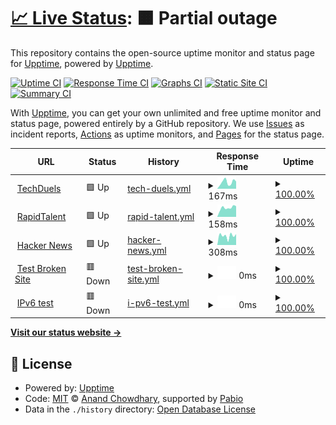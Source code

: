# [📈 Live Status](https://https://kmaqsudi.github.io/uptime): <!--live status--> **🟧 Partial outage**

This repository contains the open-source uptime monitor and status page for [Upptime](https://upptime.js.org), powered by [Upptime](https://github.com/upptime/upptime).

[![Uptime CI](https://github.com/kmaqsudi/uptime/workflows/Uptime%20CI/badge.svg)](https://github.com/kmaqsudi/uptime/actions?query=workflow%3A%22Uptime+CI%22)
[![Response Time CI](https://github.com/kmaqsudi/uptime/workflows/Response%20Time%20CI/badge.svg)](https://github.com/kmaqsudi/uptime/actions?query=workflow%3A%22Response+Time+CI%22)
[![Graphs CI](https://github.com/kmaqsudi/uptime/workflows/Graphs%20CI/badge.svg)](https://github.com/kmaqsudi/uptime/actions?query=workflow%3A%22Graphs+CI%22)
[![Static Site CI](https://github.com/kmaqsudi/uptime/workflows/Static%20Site%20CI/badge.svg)](https://github.com/kmaqsudi/uptime/actions?query=workflow%3A%22Static+Site+CI%22)
[![Summary CI](https://github.com/kmaqsudi/uptime/workflows/Summary%20CI/badge.svg)](https://github.com/kmaqsudi/uptime/actions?query=workflow%3A%22Summary+CI%22)

With [Upptime](https://upptime.js.org), you can get your own unlimited and free uptime monitor and status page, powered entirely by a GitHub repository. We use [Issues](https://github.com/upptime/upptime/issues) as incident reports, [Actions](https://github.com/kmaqsudi/uptime/actions) as uptime monitors, and [Pages](https://https://kmaqsudi.github.io/uptime) for the status page.

<!--start: status pages-->
<!-- This summary is generated by Upptime (https://github.com/upptime/upptime) -->
<!-- Do not edit this manually, your changes will be overwritten -->
<!-- prettier-ignore -->
| URL | Status | History | Response Time | Uptime |
| --- | ------ | ------- | ------------- | ------ |
| <img alt="" src="https://www.techduels.com" height="13"> [TechDuels](https://www.techduels.com) | 🟩 Up | [tech-duels.yml](https://github.com/kmaqsudi/uptime/commits/HEAD/history/tech-duels.yml) | <details><summary><img alt="Response time graph" src="./graphs/tech-duels/response-time-week.png" height="20"> 167ms</summary><br><a href="https://kmaqsudi.github.io/history/tech-duels"><img alt="Response time 163" src="https://img.shields.io/endpoint?url=https%3A%2F%2Fraw.githubusercontent.com%2Fkmaqsudi%2Fuptime%2FHEAD%2Fapi%2Ftech-duels%2Fresponse-time.json"></a><br><a href="https://kmaqsudi.github.io/history/tech-duels"><img alt="24-hour response time 169" src="https://img.shields.io/endpoint?url=https%3A%2F%2Fraw.githubusercontent.com%2Fkmaqsudi%2Fuptime%2FHEAD%2Fapi%2Ftech-duels%2Fresponse-time-day.json"></a><br><a href="https://kmaqsudi.github.io/history/tech-duels"><img alt="7-day response time 167" src="https://img.shields.io/endpoint?url=https%3A%2F%2Fraw.githubusercontent.com%2Fkmaqsudi%2Fuptime%2FHEAD%2Fapi%2Ftech-duels%2Fresponse-time-week.json"></a><br><a href="https://kmaqsudi.github.io/history/tech-duels"><img alt="30-day response time 167" src="https://img.shields.io/endpoint?url=https%3A%2F%2Fraw.githubusercontent.com%2Fkmaqsudi%2Fuptime%2FHEAD%2Fapi%2Ftech-duels%2Fresponse-time-month.json"></a><br><a href="https://kmaqsudi.github.io/history/tech-duels"><img alt="1-year response time 163" src="https://img.shields.io/endpoint?url=https%3A%2F%2Fraw.githubusercontent.com%2Fkmaqsudi%2Fuptime%2FHEAD%2Fapi%2Ftech-duels%2Fresponse-time-year.json"></a></details> | <details><summary><a href="https://kmaqsudi.github.io/history/tech-duels">100.00%</a></summary><a href="https://kmaqsudi.github.io/history/tech-duels"><img alt="All-time uptime 100.00%" src="https://img.shields.io/endpoint?url=https%3A%2F%2Fraw.githubusercontent.com%2Fkmaqsudi%2Fuptime%2FHEAD%2Fapi%2Ftech-duels%2Fuptime.json"></a><br><a href="https://kmaqsudi.github.io/history/tech-duels"><img alt="24-hour uptime 100.00%" src="https://img.shields.io/endpoint?url=https%3A%2F%2Fraw.githubusercontent.com%2Fkmaqsudi%2Fuptime%2FHEAD%2Fapi%2Ftech-duels%2Fuptime-day.json"></a><br><a href="https://kmaqsudi.github.io/history/tech-duels"><img alt="7-day uptime 100.00%" src="https://img.shields.io/endpoint?url=https%3A%2F%2Fraw.githubusercontent.com%2Fkmaqsudi%2Fuptime%2FHEAD%2Fapi%2Ftech-duels%2Fuptime-week.json"></a><br><a href="https://kmaqsudi.github.io/history/tech-duels"><img alt="30-day uptime 100.00%" src="https://img.shields.io/endpoint?url=https%3A%2F%2Fraw.githubusercontent.com%2Fkmaqsudi%2Fuptime%2FHEAD%2Fapi%2Ftech-duels%2Fuptime-month.json"></a><br><a href="https://kmaqsudi.github.io/history/tech-duels"><img alt="1-year uptime 100.00%" src="https://img.shields.io/endpoint?url=https%3A%2F%2Fraw.githubusercontent.com%2Fkmaqsudi%2Fuptime%2FHEAD%2Fapi%2Ftech-duels%2Fuptime-year.json"></a></details>
| <img alt="" src="https://static.wixstatic.com/media/c4a8d9_bab923bc7291435db0ad1474c5cd26b5~mv2.png/v1/crop/x_0,y_179,w_500,h_153/fill/w_318,h_98,al_c,q_85,usm_0.66_1.00_0.01,enc_auto/RAPID_TALEN_LOGO-removebg-preview.png" height="13"> [RapidTalent](https://www.rapidtalent.co) | 🟩 Up | [rapid-talent.yml](https://github.com/kmaqsudi/uptime/commits/HEAD/history/rapid-talent.yml) | <details><summary><img alt="Response time graph" src="./graphs/rapid-talent/response-time-week.png" height="20"> 158ms</summary><br><a href="https://kmaqsudi.github.io/history/rapid-talent"><img alt="Response time 197" src="https://img.shields.io/endpoint?url=https%3A%2F%2Fraw.githubusercontent.com%2Fkmaqsudi%2Fuptime%2FHEAD%2Fapi%2Frapid-talent%2Fresponse-time.json"></a><br><a href="https://kmaqsudi.github.io/history/rapid-talent"><img alt="24-hour response time 196" src="https://img.shields.io/endpoint?url=https%3A%2F%2Fraw.githubusercontent.com%2Fkmaqsudi%2Fuptime%2FHEAD%2Fapi%2Frapid-talent%2Fresponse-time-day.json"></a><br><a href="https://kmaqsudi.github.io/history/rapid-talent"><img alt="7-day response time 158" src="https://img.shields.io/endpoint?url=https%3A%2F%2Fraw.githubusercontent.com%2Fkmaqsudi%2Fuptime%2FHEAD%2Fapi%2Frapid-talent%2Fresponse-time-week.json"></a><br><a href="https://kmaqsudi.github.io/history/rapid-talent"><img alt="30-day response time 170" src="https://img.shields.io/endpoint?url=https%3A%2F%2Fraw.githubusercontent.com%2Fkmaqsudi%2Fuptime%2FHEAD%2Fapi%2Frapid-talent%2Fresponse-time-month.json"></a><br><a href="https://kmaqsudi.github.io/history/rapid-talent"><img alt="1-year response time 197" src="https://img.shields.io/endpoint?url=https%3A%2F%2Fraw.githubusercontent.com%2Fkmaqsudi%2Fuptime%2FHEAD%2Fapi%2Frapid-talent%2Fresponse-time-year.json"></a></details> | <details><summary><a href="https://kmaqsudi.github.io/history/rapid-talent">100.00%</a></summary><a href="https://kmaqsudi.github.io/history/rapid-talent"><img alt="All-time uptime 100.00%" src="https://img.shields.io/endpoint?url=https%3A%2F%2Fraw.githubusercontent.com%2Fkmaqsudi%2Fuptime%2FHEAD%2Fapi%2Frapid-talent%2Fuptime.json"></a><br><a href="https://kmaqsudi.github.io/history/rapid-talent"><img alt="24-hour uptime 100.00%" src="https://img.shields.io/endpoint?url=https%3A%2F%2Fraw.githubusercontent.com%2Fkmaqsudi%2Fuptime%2FHEAD%2Fapi%2Frapid-talent%2Fuptime-day.json"></a><br><a href="https://kmaqsudi.github.io/history/rapid-talent"><img alt="7-day uptime 100.00%" src="https://img.shields.io/endpoint?url=https%3A%2F%2Fraw.githubusercontent.com%2Fkmaqsudi%2Fuptime%2FHEAD%2Fapi%2Frapid-talent%2Fuptime-week.json"></a><br><a href="https://kmaqsudi.github.io/history/rapid-talent"><img alt="30-day uptime 100.00%" src="https://img.shields.io/endpoint?url=https%3A%2F%2Fraw.githubusercontent.com%2Fkmaqsudi%2Fuptime%2FHEAD%2Fapi%2Frapid-talent%2Fuptime-month.json"></a><br><a href="https://kmaqsudi.github.io/history/rapid-talent"><img alt="1-year uptime 100.00%" src="https://img.shields.io/endpoint?url=https%3A%2F%2Fraw.githubusercontent.com%2Fkmaqsudi%2Fuptime%2FHEAD%2Fapi%2Frapid-talent%2Fuptime-year.json"></a></details>
| <img alt="" src="https://icons.duckduckgo.com/ip3/news.ycombinator.com.ico" height="13"> [Hacker News](https://news.ycombinator.com) | 🟩 Up | [hacker-news.yml](https://github.com/kmaqsudi/uptime/commits/HEAD/history/hacker-news.yml) | <details><summary><img alt="Response time graph" src="./graphs/hacker-news/response-time-week.png" height="20"> 308ms</summary><br><a href="https://kmaqsudi.github.io/history/hacker-news"><img alt="Response time 281" src="https://img.shields.io/endpoint?url=https%3A%2F%2Fraw.githubusercontent.com%2Fkmaqsudi%2Fuptime%2FHEAD%2Fapi%2Fhacker-news%2Fresponse-time.json"></a><br><a href="https://kmaqsudi.github.io/history/hacker-news"><img alt="24-hour response time 284" src="https://img.shields.io/endpoint?url=https%3A%2F%2Fraw.githubusercontent.com%2Fkmaqsudi%2Fuptime%2FHEAD%2Fapi%2Fhacker-news%2Fresponse-time-day.json"></a><br><a href="https://kmaqsudi.github.io/history/hacker-news"><img alt="7-day response time 308" src="https://img.shields.io/endpoint?url=https%3A%2F%2Fraw.githubusercontent.com%2Fkmaqsudi%2Fuptime%2FHEAD%2Fapi%2Fhacker-news%2Fresponse-time-week.json"></a><br><a href="https://kmaqsudi.github.io/history/hacker-news"><img alt="30-day response time 291" src="https://img.shields.io/endpoint?url=https%3A%2F%2Fraw.githubusercontent.com%2Fkmaqsudi%2Fuptime%2FHEAD%2Fapi%2Fhacker-news%2Fresponse-time-month.json"></a><br><a href="https://kmaqsudi.github.io/history/hacker-news"><img alt="1-year response time 281" src="https://img.shields.io/endpoint?url=https%3A%2F%2Fraw.githubusercontent.com%2Fkmaqsudi%2Fuptime%2FHEAD%2Fapi%2Fhacker-news%2Fresponse-time-year.json"></a></details> | <details><summary><a href="https://kmaqsudi.github.io/history/hacker-news">100.00%</a></summary><a href="https://kmaqsudi.github.io/history/hacker-news"><img alt="All-time uptime 100.00%" src="https://img.shields.io/endpoint?url=https%3A%2F%2Fraw.githubusercontent.com%2Fkmaqsudi%2Fuptime%2FHEAD%2Fapi%2Fhacker-news%2Fuptime.json"></a><br><a href="https://kmaqsudi.github.io/history/hacker-news"><img alt="24-hour uptime 100.00%" src="https://img.shields.io/endpoint?url=https%3A%2F%2Fraw.githubusercontent.com%2Fkmaqsudi%2Fuptime%2FHEAD%2Fapi%2Fhacker-news%2Fuptime-day.json"></a><br><a href="https://kmaqsudi.github.io/history/hacker-news"><img alt="7-day uptime 100.00%" src="https://img.shields.io/endpoint?url=https%3A%2F%2Fraw.githubusercontent.com%2Fkmaqsudi%2Fuptime%2FHEAD%2Fapi%2Fhacker-news%2Fuptime-week.json"></a><br><a href="https://kmaqsudi.github.io/history/hacker-news"><img alt="30-day uptime 100.00%" src="https://img.shields.io/endpoint?url=https%3A%2F%2Fraw.githubusercontent.com%2Fkmaqsudi%2Fuptime%2FHEAD%2Fapi%2Fhacker-news%2Fuptime-month.json"></a><br><a href="https://kmaqsudi.github.io/history/hacker-news"><img alt="1-year uptime 100.00%" src="https://img.shields.io/endpoint?url=https%3A%2F%2Fraw.githubusercontent.com%2Fkmaqsudi%2Fuptime%2FHEAD%2Fapi%2Fhacker-news%2Fuptime-year.json"></a></details>
| <img alt="" src="https://icons.duckduckgo.com/ip3/thissitedoesnotexist.koj.co.ico" height="13"> [Test Broken Site](https://thissitedoesnotexist.koj.co) | 🟥 Down | [test-broken-site.yml](https://github.com/kmaqsudi/uptime/commits/HEAD/history/test-broken-site.yml) | <details><summary><img alt="Response time graph" src="./graphs/test-broken-site/response-time-week.png" height="20"> 0ms</summary><br><a href="https://kmaqsudi.github.io/history/test-broken-site"><img alt="Response time 0" src="https://img.shields.io/endpoint?url=https%3A%2F%2Fraw.githubusercontent.com%2Fkmaqsudi%2Fuptime%2FHEAD%2Fapi%2Ftest-broken-site%2Fresponse-time.json"></a><br><a href="https://kmaqsudi.github.io/history/test-broken-site"><img alt="24-hour response time 0" src="https://img.shields.io/endpoint?url=https%3A%2F%2Fraw.githubusercontent.com%2Fkmaqsudi%2Fuptime%2FHEAD%2Fapi%2Ftest-broken-site%2Fresponse-time-day.json"></a><br><a href="https://kmaqsudi.github.io/history/test-broken-site"><img alt="7-day response time 0" src="https://img.shields.io/endpoint?url=https%3A%2F%2Fraw.githubusercontent.com%2Fkmaqsudi%2Fuptime%2FHEAD%2Fapi%2Ftest-broken-site%2Fresponse-time-week.json"></a><br><a href="https://kmaqsudi.github.io/history/test-broken-site"><img alt="30-day response time 0" src="https://img.shields.io/endpoint?url=https%3A%2F%2Fraw.githubusercontent.com%2Fkmaqsudi%2Fuptime%2FHEAD%2Fapi%2Ftest-broken-site%2Fresponse-time-month.json"></a><br><a href="https://kmaqsudi.github.io/history/test-broken-site"><img alt="1-year response time 0" src="https://img.shields.io/endpoint?url=https%3A%2F%2Fraw.githubusercontent.com%2Fkmaqsudi%2Fuptime%2FHEAD%2Fapi%2Ftest-broken-site%2Fresponse-time-year.json"></a></details> | <details><summary><a href="https://kmaqsudi.github.io/history/test-broken-site">100.00%</a></summary><a href="https://kmaqsudi.github.io/history/test-broken-site"><img alt="All-time uptime 100.00%" src="https://img.shields.io/endpoint?url=https%3A%2F%2Fraw.githubusercontent.com%2Fkmaqsudi%2Fuptime%2FHEAD%2Fapi%2Ftest-broken-site%2Fuptime.json"></a><br><a href="https://kmaqsudi.github.io/history/test-broken-site"><img alt="24-hour uptime 100.00%" src="https://img.shields.io/endpoint?url=https%3A%2F%2Fraw.githubusercontent.com%2Fkmaqsudi%2Fuptime%2FHEAD%2Fapi%2Ftest-broken-site%2Fuptime-day.json"></a><br><a href="https://kmaqsudi.github.io/history/test-broken-site"><img alt="7-day uptime 100.00%" src="https://img.shields.io/endpoint?url=https%3A%2F%2Fraw.githubusercontent.com%2Fkmaqsudi%2Fuptime%2FHEAD%2Fapi%2Ftest-broken-site%2Fuptime-week.json"></a><br><a href="https://kmaqsudi.github.io/history/test-broken-site"><img alt="30-day uptime 100.00%" src="https://img.shields.io/endpoint?url=https%3A%2F%2Fraw.githubusercontent.com%2Fkmaqsudi%2Fuptime%2FHEAD%2Fapi%2Ftest-broken-site%2Fuptime-month.json"></a><br><a href="https://kmaqsudi.github.io/history/test-broken-site"><img alt="1-year uptime 100.00%" src="https://img.shields.io/endpoint?url=https%3A%2F%2Fraw.githubusercontent.com%2Fkmaqsudi%2Fuptime%2FHEAD%2Fapi%2Ftest-broken-site%2Fuptime-year.json"></a></details>
| <img alt="" src="https://icons.duckduckgo.com/ip3/null.ico" height="13"> [IPv6 test](forwardemail.net) | 🟥 Down | [i-pv6-test.yml](https://github.com/kmaqsudi/uptime/commits/HEAD/history/i-pv6-test.yml) | <details><summary><img alt="Response time graph" src="./graphs/i-pv6-test/response-time-week.png" height="20"> 0ms</summary><br><a href="https://kmaqsudi.github.io/history/i-pv6-test"><img alt="Response time 0" src="https://img.shields.io/endpoint?url=https%3A%2F%2Fraw.githubusercontent.com%2Fkmaqsudi%2Fuptime%2FHEAD%2Fapi%2Fi-pv6-test%2Fresponse-time.json"></a><br><a href="https://kmaqsudi.github.io/history/i-pv6-test"><img alt="24-hour response time 0" src="https://img.shields.io/endpoint?url=https%3A%2F%2Fraw.githubusercontent.com%2Fkmaqsudi%2Fuptime%2FHEAD%2Fapi%2Fi-pv6-test%2Fresponse-time-day.json"></a><br><a href="https://kmaqsudi.github.io/history/i-pv6-test"><img alt="7-day response time 0" src="https://img.shields.io/endpoint?url=https%3A%2F%2Fraw.githubusercontent.com%2Fkmaqsudi%2Fuptime%2FHEAD%2Fapi%2Fi-pv6-test%2Fresponse-time-week.json"></a><br><a href="https://kmaqsudi.github.io/history/i-pv6-test"><img alt="30-day response time 0" src="https://img.shields.io/endpoint?url=https%3A%2F%2Fraw.githubusercontent.com%2Fkmaqsudi%2Fuptime%2FHEAD%2Fapi%2Fi-pv6-test%2Fresponse-time-month.json"></a><br><a href="https://kmaqsudi.github.io/history/i-pv6-test"><img alt="1-year response time 0" src="https://img.shields.io/endpoint?url=https%3A%2F%2Fraw.githubusercontent.com%2Fkmaqsudi%2Fuptime%2FHEAD%2Fapi%2Fi-pv6-test%2Fresponse-time-year.json"></a></details> | <details><summary><a href="https://kmaqsudi.github.io/history/i-pv6-test">100.00%</a></summary><a href="https://kmaqsudi.github.io/history/i-pv6-test"><img alt="All-time uptime 100.00%" src="https://img.shields.io/endpoint?url=https%3A%2F%2Fraw.githubusercontent.com%2Fkmaqsudi%2Fuptime%2FHEAD%2Fapi%2Fi-pv6-test%2Fuptime.json"></a><br><a href="https://kmaqsudi.github.io/history/i-pv6-test"><img alt="24-hour uptime 100.00%" src="https://img.shields.io/endpoint?url=https%3A%2F%2Fraw.githubusercontent.com%2Fkmaqsudi%2Fuptime%2FHEAD%2Fapi%2Fi-pv6-test%2Fuptime-day.json"></a><br><a href="https://kmaqsudi.github.io/history/i-pv6-test"><img alt="7-day uptime 100.00%" src="https://img.shields.io/endpoint?url=https%3A%2F%2Fraw.githubusercontent.com%2Fkmaqsudi%2Fuptime%2FHEAD%2Fapi%2Fi-pv6-test%2Fuptime-week.json"></a><br><a href="https://kmaqsudi.github.io/history/i-pv6-test"><img alt="30-day uptime 100.00%" src="https://img.shields.io/endpoint?url=https%3A%2F%2Fraw.githubusercontent.com%2Fkmaqsudi%2Fuptime%2FHEAD%2Fapi%2Fi-pv6-test%2Fuptime-month.json"></a><br><a href="https://kmaqsudi.github.io/history/i-pv6-test"><img alt="1-year uptime 100.00%" src="https://img.shields.io/endpoint?url=https%3A%2F%2Fraw.githubusercontent.com%2Fkmaqsudi%2Fuptime%2FHEAD%2Fapi%2Fi-pv6-test%2Fuptime-year.json"></a></details>

<!--end: status pages-->

[**Visit our status website →**](https://https://kmaqsudi.github.io/uptime)

## 📄 License

- Powered by: [Upptime](https://github.com/upptime/upptime)
- Code: [MIT](./LICENSE) © [Anand Chowdhary](https://anandchowdhary.com), supported by [Pabio](https://pabio.com)
- Data in the `./history` directory: [Open Database License](https://opendatacommons.org/licenses/odbl/1-0/)
